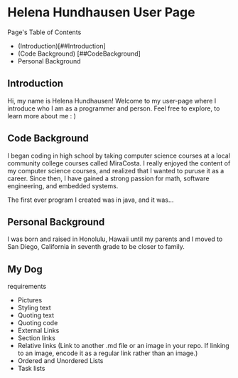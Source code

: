 # Helena Hundhausen User Page
 
Page's Table of Contents 
- (Introduction)[##Introduction]
- (Code Background) [##CodeBackground]
- Personal Background

## Introduction 
Hi, my name is Helena Hundhausen! Welcome to my user-page where I introduce who I am as a programmer and person. Feel free to explore, to learn more about me : )

## Code Background 
I began coding in high school by taking computer science courses at a local community college courses called MiraCosta. I really enjoyed the content of my computer science courses, and realized that I wanted to puruse it as a career. Since then, I have gained a strong passion for math, software engineering, and embedded systems. 

The first ever program I created was in java, and it was... 




## Personal Background
I was born and raised in Honolulu, Hawaii until my parents and I moved to San Diego, California in seventh grade to be closer to family. 

## My Dog 




requirements

- Pictures
- Styling text
- Quoting text
- Quoting code
- External Links
- Section links
- Relative links (Link to another .md file or an image in your repo. If linking to an image, encode it as a regular link rather than an image.)
- Ordered and Unordered Lists
- Task lists